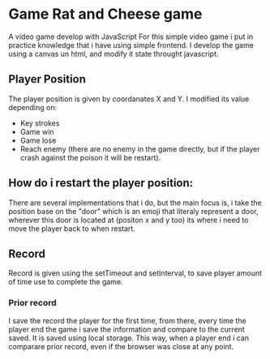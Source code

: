 # Game Rat and Cheese game
A video game develop with JavaScript
For this simple video game i put in practice knowledge that i have using simple frontend.
I develop the game using a canvas un html, and modify it state throught javascript.

## Player Position
The player position is given by coordanates X and Y. 
I modified its value depending on:
* Key strokes
* Game win
* Game lose
* Reach enemy (there are no enemy in the game directly, but if the player crash against the poison it will be restart).

## How do i restart the player position:
There are several implementations that i do, but the main focus is, i take the position base on the "door" which is an emoji that literaly represent a door, 
wherever this door is located at (positon x and y too) its where i need to move the player back to when restart.

## Record
Record is given using the setTimeout and setInterval, to save player amount of time use to complete the game. 


### Prior record
I save the record the player for the first time, from there, every time the player end the game i save the information and compare to the current saved. 
It is saved using local storage. This way, when a player end i can comparare prior record, even if the browser was close at any point. 
